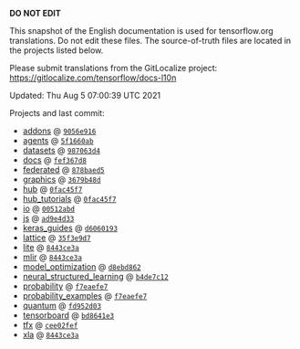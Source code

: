 __DO NOT EDIT__

This snapshot of the English documentation is used for tensorflow.org
translations. Do not edit these files. The source-of-truth files are located in
the projects listed below.

Please submit translations from the GitLocalize project: https://gitlocalize.com/tensorflow/docs-l10n

Updated: Thu Aug  5 07:00:39 UTC 2021

Projects and last commit:

- [addons](https://github.com/tensorflow/addons/tree/master/docs) @ <a href='https://github.com/tensorflow/addons/commit/9056e9167018bbf04e2949a7dc0dfcda0377dd08'><code>9056e916</code></a>
- [agents](https://github.com/tensorflow/agents/tree/master/docs) @ <a href='https://github.com/tensorflow/agents/commit/5f1660ab2b361aa2c44872507bccf9939b05a997'><code>5f1660ab</code></a>
- [datasets](https://github.com/tensorflow/datasets/tree/master/docs) @ <a href='https://github.com/tensorflow/datasets/commit/987063d4e54bc95523640e8d5a374370430f7383'><code>987063d4</code></a>
- [docs](https://github.com/tensorflow/docs/tree/master/site/en) @ <a href='https://github.com/tensorflow/docs/commit/fef367d8447ce4f5fe648bc6e8b07baf5359bacc'><code>fef367d8</code></a>
- [federated](https://github.com/tensorflow/federated/tree/master/docs) @ <a href='https://github.com/tensorflow/federated/commit/878baed5cf7b1ee415f264115f30c216ae679076'><code>878baed5</code></a>
- [graphics](https://github.com/tensorflow/graphics/tree/master/tensorflow_graphics/g3doc) @ <a href='https://github.com/tensorflow/graphics/commit/3679b48ddbd801d3bbe9a85b8f6fe79757701eca'><code>3679b48d</code></a>
- [hub](https://github.com/tensorflow/hub/tree/master/docs) @ <a href='https://github.com/tensorflow/hub/commit/0fac45f72f71970724611df3391d85df89f08080'><code>0fac45f7</code></a>
- [hub_tutorials](https://github.com/tensorflow/hub/tree/master/examples/colab) @ <a href='https://github.com/tensorflow/hub/commit/0fac45f72f71970724611df3391d85df89f08080'><code>0fac45f7</code></a>
- [io](https://github.com/tensorflow/io/tree/master/docs) @ <a href='https://github.com/tensorflow/io/commit/00512abdfc662fa33e0822addf75ed23c5a6a7e3'><code>00512abd</code></a>
- [js](https://github.com/tensorflow/tfjs-website/tree/master/docs) @ <a href='https://github.com/tensorflow/tfjs-website/commit/ad9e4d33fbd89e8f62576e5b74c5e817734b0c9e'><code>ad9e4d33</code></a>
- [keras_guides](https://github.com/tensorflow/docs/tree/snapshot-keras/site/en/guide/keras) @ <a href='https://github.com/tensorflow/docs/commit/d60601932946d1f9356aaf071fe553dd365e8f1c'><code>d6060193</code></a>
- [lattice](https://github.com/tensorflow/lattice/tree/master/docs) @ <a href='https://github.com/tensorflow/lattice/commit/35f3e9d7da7f90a700d7a903e1818e82965f245c'><code>35f3e9d7</code></a>
- [lite](https://github.com/tensorflow/tensorflow/tree/master/tensorflow/lite/g3doc) @ <a href='https://github.com/tensorflow/tensorflow/commit/8443ce3a0afda81683bfb43d630a7344ef6717f7'><code>8443ce3a</code></a>
- [mlir](https://github.com/tensorflow/tensorflow/tree/master/tensorflow/compiler/mlir/g3doc) @ <a href='https://github.com/tensorflow/tensorflow/commit/8443ce3a0afda81683bfb43d630a7344ef6717f7'><code>8443ce3a</code></a>
- [model_optimization](https://github.com/tensorflow/model-optimization/tree/master/tensorflow_model_optimization/g3doc) @ <a href='https://github.com/tensorflow/model-optimization/commit/d8ebd862ddee8e6619f3768359af7ee8330186f5'><code>d8ebd862</code></a>
- [neural_structured_learning](https://github.com/tensorflow/neural-structured-learning/tree/master/g3doc) @ <a href='https://github.com/tensorflow/neural-structured-learning/commit/b4de7c1225d3847732ac0683b9aa80a90461142c'><code>b4de7c12</code></a>
- [probability](https://github.com/tensorflow/probability/tree/main/tensorflow_probability/g3doc) @ <a href='https://github.com/tensorflow/probability/commit/f7eaefe7d2e740e1eb10fbddc9224f9e82870de3'><code>f7eaefe7</code></a>
- [probability_examples](https://github.com/tensorflow/probability/tree/main/tensorflow_probability/examples/jupyter_notebooks) @ <a href='https://github.com/tensorflow/probability/commit/f7eaefe7d2e740e1eb10fbddc9224f9e82870de3'><code>f7eaefe7</code></a>
- [quantum](https://github.com/tensorflow/quantum/tree/master/docs) @ <a href='https://github.com/tensorflow/quantum/commit/fd952d0362c5445eef0da4437fb3e5ebb16b7948'><code>fd952d03</code></a>
- [tensorboard](https://github.com/tensorflow/tensorboard/tree/master/docs) @ <a href='https://github.com/tensorflow/tensorboard/commit/bd8641e3207644959253826126409178b198e693'><code>bd8641e3</code></a>
- [tfx](https://github.com/tensorflow/tfx/tree/master/docs) @ <a href='https://github.com/tensorflow/tfx/commit/cee02fef4558537e641650a91d0d7523329b5ef5'><code>cee02fef</code></a>
- [xla](https://github.com/tensorflow/tensorflow/tree/master/tensorflow/compiler/xla/g3doc) @ <a href='https://github.com/tensorflow/tensorflow/commit/8443ce3a0afda81683bfb43d630a7344ef6717f7'><code>8443ce3a</code></a>

